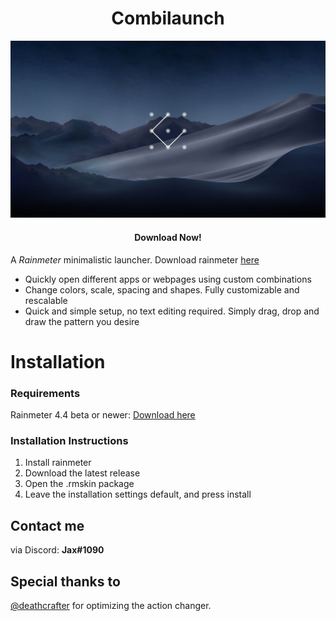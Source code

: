 <h1 align="center">
  Combilaunch
</h1>

<img src="https://github.com/EnhancedJax/Combilaunch/blob/test/%40Resources/Image/Splash.png"/>

<h4 align="center">Download Now!</h4>

A *Rainmeter* minimalistic launcher. Download rainmeter [here](https://www.rainmeter.net/)

- Quickly open different apps or webpages using custom combinations
- Change colors, scale, spacing and shapes. Fully customizable and rescalable
- Quick and simple setup, no text editing required. Simply drag, drop and draw the pattern you desire

# Installation
### Requirements
Rainmeter 4.4 beta or newer: [Download here](https://www.rainmeter.net/)

### Installation Instructions
1. Install rainmeter
1. Download the latest release
1. Open the .rmskin package 
1. Leave the installation settings default, and press install
  
## Contact me
via Discord: **Jax#1090**

## Special thanks to
[@deathcrafter](https://github.com/deathcrafter) for optimizing the action changer.
